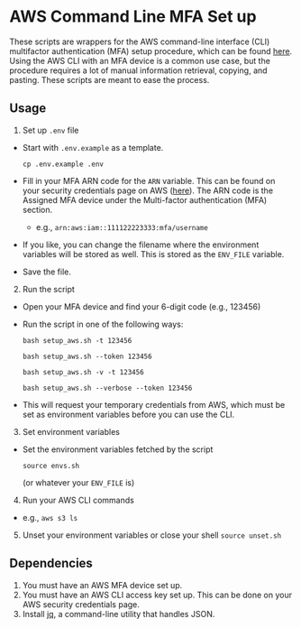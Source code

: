 # AWS Command Line MFA Set up                                                                                                                
These scripts are wrappers for the AWS command-line interface (CLI) multifactor authentication (MFA) setup procedure, which can be found [here](https://aws.amazon.com/premiumsupport/knowledge-center/authenticate-mfa-cli/). Using the AWS CLI with an MFA device is a common use case, but the procedure requires a lot of manual information retrieval, copying, and pasting. These scripts are meant to ease the process. 

## Usage

1. Set up `.env` file
  - Start with `.env.example` as a template.
  
    `cp .env.example .env`
  - Fill in your MFA ARN code for the `ARN` variable. This can be found on your security credentials page on AWS ([here](https://console.aws.amazon.com/iam/home?#/security_credentials)). The ARN code is the Assigned MFA device under the Multi-factor authentication (MFA) section.
    - e.g., `arn:aws:iam::111122223333:mfa/username`
  - If you like, you can change the filename where the environment variables will be stored as well. This is stored as the `ENV_FILE` variable.
  - Save the file.

2. Run the script
  - Open your MFA device and find your 6-digit code (e.g., 123456)
  - Run the script in one of the following ways:

    `bash setup_aws.sh -t 123456`

    `bash setup_aws.sh --token 123456`

    `bash setup_aws.sh -v -t 123456`

    `bash setup_aws.sh --verbose --token 123456`

  - This will request your temporary credentials from AWS, which must be set as environment variables before you can use the CLI.

3. Set environment variables
  - Set the environment variables fetched by the script

    `source envs.sh`
    
    (or whatever your `ENV_FILE` is) 

4. Run your AWS CLI commands
  - e.g., `aws s3 ls` 

5. Unset your environment variables or close your shell
  `source unset.sh`

## Dependencies

1. You must have an AWS MFA device set up. 
2. You must have an AWS CLI access key set up. This can be done on your AWS security credentials page.
3. Install [jq](https://stedolan.github.io/jq/download/), a command-line utility that handles JSON.
